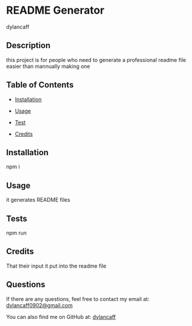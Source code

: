 # README Generator
  


dylancaff

## Description 

this project is for people who need to generate a professional readme file easier than mannually making one

## Table of Contents 

- [Installation](#installation-)

- [Usage](#info-)



- [Test](#tests-)

- [Credits](#contributing-)

## Installation 


npm i


## Usage 


it generates README files





## Tests 


npm run


## Credits 


That their input it put into the readme file


## Questions 


If there are any questions, feel free to contact my email at: dylancaff0902@gmail.com


You can also find me on GitHub at: [dylancaff](https://www.github.com/dylancaff)

 